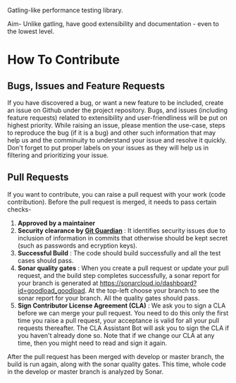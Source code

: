 Gatling-like performance testing library.

Aim-
Unlike gatling, have good extensibility and documentation - even to the lowest level.

# How To Contribute
## Bugs, Issues and Feature Requests
If you have discovered a bug, or want a new feature to be included, create an issue on Github under the project repository.
Bugs, and issues (including feature requests) related to extensibility and user-friendliness will be put on highest priority.
While raising an issue, please mention the use-case, steps to reproduce the bug (if it is a bug) and other such information that may help us and the comminuity to understand your issue and resolve it quickly.
Don't forget to put proper labels on your issues as they will help us in filtering and prioritizing your issue.

## Pull Requests
If you want to contribute, you can raise a pull request with your work (code contribution). Before the pull request is merged, it needs to pass certain checks-
<ol>
  <li><b>Approved by a maintainer</b></li>
  <li><b>Security clearance by <a href="https://www.gitguardian.com/">Git Guardian</a></b> : It identifies security issues due to inclusion of information in commits that otherwise should be kept secret (such as passwords and ecryption keys).</li>
  <li><b>Successful Build</b> : The code should build successfully and all the test cases should pass.
  <li><b>Sonar quality gates</b> : When you create a pull request or update your pull request, and the build step completes successfully, a sonar report for your branch is generated at <a href="https://sonarcloud.io/dashboard?id=goodload_goodload">https://sonarcloud.io/dashboard?id=goodload_goodload</a>. At the top-left choose your branch to see the sonar report for your branch. All the quality gates should pass.</li>
  <li><b>Sign Contributor License Agreement (CLA)</b> : We ask you to sign a CLA before we can merge your pull request. You need to do this only the first time you raise a pull request, your acceptance is valid for all your pull requests thereafter. The CLA Assistant Bot will ask you to sign the CLA if you haven't already done so. Note that if we change our CLA at any time, then you might need to read and sign it again.
</ol>

After the pull request has been merged with develop or master branch, the build is run again, along with the sonar quality gates. This time, whole code in the develop or master branch is analyzed by Sonar.
